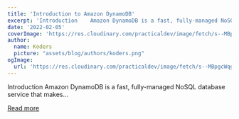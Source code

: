 ```yaml
---
title: 'Introduction to Amazon DynamoDB'
excerpt: 'Introduction    Amazon DynamoDB is a fast, fully-managed NoSQL database service that makes...'
date: '2022-02-05'
coverImage: 'https://res.cloudinary.com/practicaldev/image/fetch/s--MBpgcWqg--/c_imagga_scale,f_auto,fl_progressive,h_420,q_auto,w_1000/https://dev-to-uploads.s3.amazonaws.com/uploads/articles/ik17h6ytcen7otd3a39h.png'
author:
  name: Koders
  picture: "assets/blog/authors/koders.png"
ogImage:
  url: 'https://res.cloudinary.com/practicaldev/image/fetch/s--MBpgcWqg--/c_imagga_scale,f_auto,fl_progressive,h_420,q_auto,w_1000/https://dev-to-uploads.s3.amazonaws.com/uploads/articles/ik17h6ytcen7otd3a39h.png'
---
```


Introduction    Amazon DynamoDB is a fast, fully-managed NoSQL database service that makes...

[Read more](https://dev.to/aws-builders/introduction-to-amazon-dynamodb-8e4)
